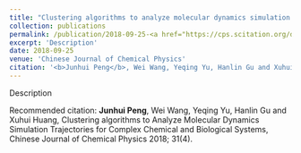 ```yaml
---
title: "Clustering algorithms to analyze molecular dynamics simulation trajectories for complex chemical and biological systems"
collection: publications
permalink: /publication/2018-09-25-<a href="https://cps.scitation.org/doi/10.1063/1674-0068/31/cjcp1806147">Link</a> <a href="http://academicpages.github.io/files/paper5.pdf">PDF</a>>
excerpt: 'Description'
date: 2018-09-25
venue: 'Chinese Journal of Chemical Physics'
citation: '<b>Junhui Peng</b>, Wei Wang, Yeqing Yu, Hanlin Gu and Xuhui Huang, Clustering algorithms to Analyze Molecular Dynamics Simulation Trajectories for Complex Chemical and Biological Systems, Chinese Journal of Chemical Physics 2018; 31(4).'
---
```

Description

Recommended citation: <b>Junhui Peng</b>, Wei Wang, Yeqing Yu, Hanlin Gu and Xuhui Huang, Clustering algorithms to Analyze Molecular Dynamics Simulation Trajectories for Complex Chemical and Biological Systems, Chinese Journal of Chemical Physics 2018; 31(4).